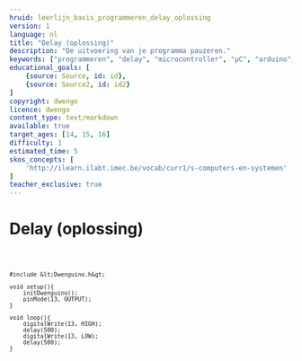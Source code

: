 ```yaml
---
hruid: leerlijn_basis_programmeren_delay_oplossing
version: 1
language: nl
title: "Delay (oplossing)"
description: "De uitvoering van je programma pauzeren."
keywords: ["programmeren", "delay", "microcontroller", "µC", "arduino", "dwenguino"]
educational_goals: [
    {source: Source, id: id}, 
    {source: Source2, id: id2}
]
copyright: dwengo
licence: dwengo
content_type: text/markdown
available: true
target_ages: [14, 15, 16]
difficulty: 1
estimated_time: 5
skos_concepts: [
    'http://ilearn.ilabt.imec.be/vocab/curr1/s-computers-en-systemen'
]
teacher_exclusive: true
---
```


# Delay (oplossing)


<div class="dwengo-content dwengo-code-simulator">
        <pre>
<code class="language-cpp">

    #include &lt;Dwenguino.h&gt;

    void setup(){
        initDwenguino();
        pinMode(13, OUTPUT);
    }

    void loop(){
        digitalWrite(13, HIGH);
        delay(500);
        digitalWrite(13, LOW);
        delay(500);
    }
</code>
        </pre> 
        </div>
 